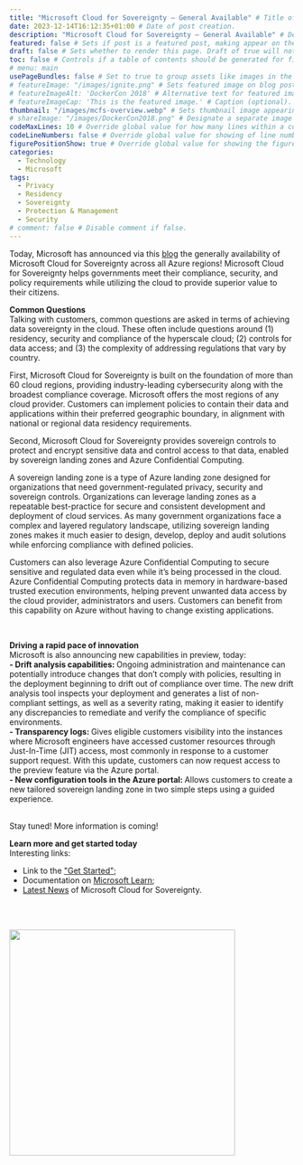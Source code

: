```yaml
---
title: "Microsoft Cloud for Sovereignty – General Available" # Title of the blog post.
date: 2023-12-14T16:12:35+01:00 # Date of post creation.
description: "Microsoft Cloud for Sovereignty – General Available" # Description used for search engine.
featured: false # Sets if post is a featured post, making appear on the home page side bar.
draft: false # Sets whether to render this page. Draft of true will not be rendered.
toc: false # Controls if a table of contents should be generated for first-level links automatically.
# menu: main
usePageBundles: false # Set to true to group assets like images in the same folder as this post.
# featureImage: "/images/ignite.png" # Sets featured image on blog post.
# featureImageAlt: 'DockerCon 2018' # Alternative text for featured image.
# featureImageCap: 'This is the featured image.' # Caption (optional).
thumbnail: "/images/mcfs-overview.webp" # Sets thumbnail image appearing inside card on homepage.
# shareImage: "/images/DockerCon2018.png" # Designate a separate image for social media sharing.
codeMaxLines: 10 # Override global value for how many lines within a code block before auto-collapsing.
codeLineNumbers: false # Override global value for showing of line numbers within code block.
figurePositionShow: true # Override global value for showing the figure label.
categories:
  - Technology
  - Microsoft
tags:
  - Privacy
  - Residency
  - Sovereignty
  - Protection & Management
  - Security 
# comment: false # Disable comment if false.
---
```


Today, Microsoft has announced via this <a href="https://blogs.microsoft.com/blog/2023/12/14/microsoft-cloud-for-sovereignty-now-generally-available-opening-new-pathways-for-government-innovation/">blog</a> the generally availability of Microsoft Cloud for Sovereignty across all Azure regions! Microsoft Cloud for Sovereignty helps governments meet their compliance, security, and policy requirements while utilizing the cloud to provide superior value to their citizens. <br>

<b> Common Questions</b> <br>
Talking with customers, common questions are asked in terms of achieving data sovereignty in the cloud. These often include questions around (1) residency, security and compliance of the hyperscale cloud; (2) controls for data access; and (3) the complexity of addressing regulations that vary by country.

First, Microsoft Cloud for Sovereignty is built on the foundation of more than 60 cloud regions, providing industry-leading cybersecurity along with the broadest compliance coverage. Microsoft offers the most regions of any cloud provider. Customers can implement policies to contain their data and applications within their preferred geographic boundary, in alignment with national or regional data residency requirements.

Second, Microsoft Cloud for Sovereignty provides sovereign controls to protect and encrypt sensitive data and control access to that data, enabled by sovereign landing zones and Azure Confidential Computing.

A sovereign landing zone is a type of Azure landing zone designed for organizations that need government-regulated privacy, security and sovereign controls. Organizations can leverage landing zones as a repeatable best-practice for secure and consistent development and deployment of cloud services. As many government organizations face a complex and layered regulatory landscape, utilizing sovereign landing zones makes it much easier to design, develop, deploy and audit solutions while enforcing compliance with defined policies.

Customers can also leverage Azure Confidential Computing to secure sensitive and regulated data even while it’s being processed in the cloud. Azure Confidential Computing protects data in memory in hardware-based trusted execution environments, helping prevent unwanted data access by the cloud provider, administrators and users. Customers can benefit from this capability on Azure without having to change existing applications.

<br>

<b> Driving a rapid pace of innovation </b> <br>
Microsoft is also announcing new capabilities in preview, today: <br>
  <b> - Drift analysis capabilities: </b>Ongoing administration and maintenance can potentially introduce changes that don’t comply with policies, resulting in the deployment beginning to drift out of compliance over time. The new drift analysis tool inspects your deployment and generates a list of non-compliant settings, as well as a severity rating, making it easier to identify any discrepancies to remediate and verify the compliance of specific environments. <br>
  <b> - Transparency logs: </b>Gives eligible customers visibility into the instances where Microsoft engineers have accessed customer resources through Just-In-Time (JIT) access, most commonly in response to a customer support request. With this update, customers can now request access to the preview feature via the Azure portal. <br>
  <b> - New configuration tools in the Azure portal: </b>Allows customers to create a new tailored sovereign landing zone in two simple steps using a guided experience. <br> <br>

Stay tuned! More information is coming!

<b> Learn more and get started today </b> <br>
Interesting links:
  - Link to the <a href="https://learn.microsoft.com/en-gb/industry/sovereignty/starthere">"Get Started"</a>;
  - Documentation on <a href="https://www.microsoft.com/en-us/industry/sovereignty/cloud">Microsoft Learn</a>;
  - <a href="https://learn.microsoft.com/en-gb/industry/sovereignty/">Latest News</a> of Microsoft Cloud for Sovereignty.


<br><br>

<img src="/images/mcfs-overview2.webp" width="400" height="400">

<br>
<br>
